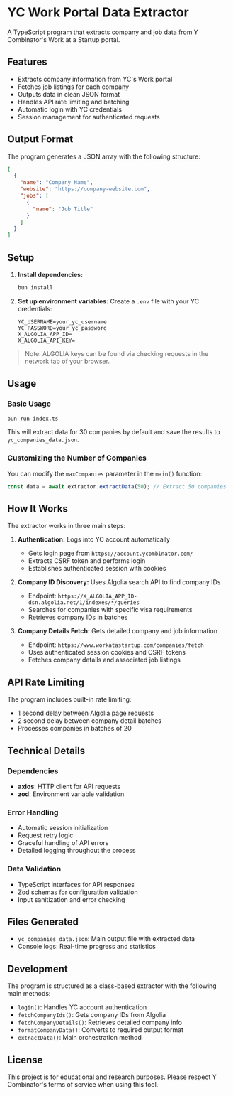 # YC Work Portal Data Extractor

A TypeScript program that extracts company and job data from Y Combinator's Work at a Startup portal.

## Features

- Extracts company information from YC's Work portal
- Fetches job listings for each company
- Outputs data in clean JSON format
- Handles API rate limiting and batching
- Automatic login with YC credentials
- Session management for authenticated requests

## Output Format

The program generates a JSON array with the following structure:

```json
[
  {
    "name": "Company Name",
    "website": "https://company-website.com",
    "jobs": [
      {
        "name": "Job Title"
      }
    ]
  }
]
```

## Setup

1. **Install dependencies:**
   ```bash
   bun install
   ```

2. **Set up environment variables:**
   Create a `.env` file with your YC credentials:
   ```env
   YC_USERNAME=your_yc_username
   YC_PASSWORD=your_yc_password
   X_ALGOLIA_APP_ID=
   X_ALGOLIA_API_KEY=
   ```
> Note: ALGOLIA keys can be found via checking requests in the network tab of your browser.

## Usage

### Basic Usage

```bash
bun run index.ts
```

This will extract data for 30 companies by default and save the results to `yc_companies_data.json`.

### Customizing the Number of Companies

You can modify the `maxCompanies` parameter in the `main()` function:

```typescript
const data = await extractor.extractData(50); // Extract 50 companies
```

## How It Works

The extractor works in three main steps:

1. **Authentication:** Logs into YC account automatically
   - Gets login page from `https://account.ycombinator.com/`
   - Extracts CSRF token and performs login
   - Establishes authenticated session with cookies

2. **Company ID Discovery:** Uses Algolia search API to find company IDs
   - Endpoint: `https://X_ALGOLIA_APP_ID-dsn.algolia.net/1/indexes/*/queries`
   - Searches for companies with specific visa requirements
   - Retrieves company IDs in batches

3. **Company Details Fetch:** Gets detailed company and job information
   - Endpoint: `https://www.workatastartup.com/companies/fetch`
   - Uses authenticated session cookies and CSRF tokens
   - Fetches company details and associated job listings

## API Rate Limiting

The program includes built-in rate limiting:
- 1 second delay between Algolia page requests
- 2 second delay between company detail batches
- Processes companies in batches of 20

## Technical Details

### Dependencies
- **axios**: HTTP client for API requests  
- **zod**: Environment variable validation

### Error Handling
- Automatic session initialization
- Request retry logic
- Graceful handling of API errors
- Detailed logging throughout the process

### Data Validation
- TypeScript interfaces for API responses
- Zod schemas for configuration validation
- Input sanitization and error checking

## Files Generated

- `yc_companies_data.json`: Main output file with extracted data
- Console logs: Real-time progress and statistics

## Development

The program is structured as a class-based extractor with the following main methods:

- `login()`: Handles YC account authentication
- `fetchCompanyIds()`: Gets company IDs from Algolia
- `fetchCompanyDetails()`: Retrieves detailed company info
- `formatCompanyData()`: Converts to required output format
- `extractData()`: Main orchestration method

## License

This project is for educational and research purposes. Please respect Y Combinator's terms of service when using this tool.
